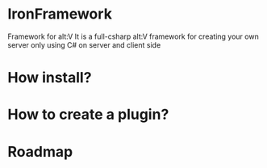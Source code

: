 # IronFramework
Framework for alt:V
It is a full-csharp alt:V framework for creating your own server only using C# on server and client side

# How install?

# How to create a plugin?

# Roadmap
